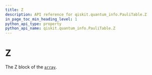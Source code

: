 ```yaml
---
title: Z
description: API reference for qiskit.quantum_info.PauliTable.Z
in_page_toc_min_heading_level: 1
python_api_type: property
python_api_name: qiskit.quantum_info.PauliTable.Z
---
```


# Z

The Z block of the [`array`](qiskit.quantum_info.PauliTable.array "qiskit.quantum_info.PauliTable.array").

